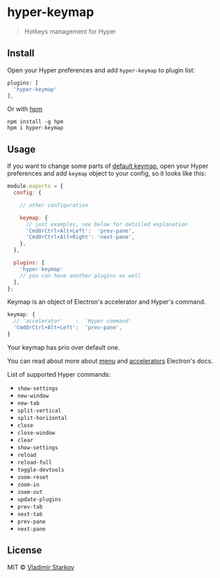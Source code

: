 # hyper-keymap

> Hotkeys management for Hyper

## Install

Open your Hyper preferences and add `hyper-keymap` to plugin list:

```js
plugins: [
  'hyper-keymap'
],
```

Or with [hpm][hpm]

    npm install -g hpm
    hpm i hyper-keymap


[hpm]: https://npm.im/hpm-cli

## Usage

If you want to change some parts of [default keymap](./keymap.js),
open your Hyper preferences and add `keymap` object to your config,
so it looks like this:

```js
module.exports = {
  config: {

    // other configuration

    keymap: {
      // just examples, see below for detailed explanation
      'CmdOrCtrl+Alt+Left':  'prev-pane',
      'CmdOrCtrl+Alt+Right': 'next-pane',
    },
  },

  plugins: [
    'hyper-keymap'
    // you can have another plugins as well
  ],
};
```

Keymap is an object of Electron's accelerator and Hyper's command.

```js
keymap: {
  // 'accelerator'    :  'Hyper command'
  'CmdOrCtrl+Alt+Left':  'prev-pane',
}
```

Your keymap has prio over default one.

You can read about more about [menu][elmenu] and [accelerators][elacc] Electron's docs.

List of supported Hyper commands:

* `show-settings`
* `new-window`
* `new-tab`
* `split-vertical`
* `split-horizontal`
* `close`
* `close-window`
* `clear`
* `show-settings`
* `reload`
* `reload-full`
* `toggle-devtools`
* `zoom-reset`
* `zoom-in`
* `zoom-out`
* `update-plugins`
* `prev-tab`
* `next-tab`
* `prev-pane`
* `next-pane`


[elmenu]: http://electron.atom.io/docs/api/menu/
[elacc]: http://electron.atom.io/docs/api/accelerator/



## License

MIT © [Vladimir Starkov](https://iamstarkov.com)
